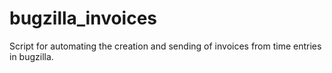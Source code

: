 # bugzilla_invoices
Script for automating the creation and sending of invoices from time entries in bugzilla. 

